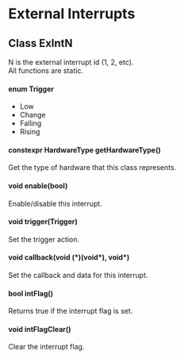 # External Interrupts
## Class ExIntN
N is the external interrupt id (1, 2, etc).<br/>
All functions are static.
#### enum Trigger
* Low
* Change
* Falling
* Rising
#### constexpr HardwareType getHardwareType()
Get the type of hardware that this class represents.
#### void enable(bool)
Enable/disable this interrupt.
#### void trigger(Trigger)
Set the trigger action.
#### void callback(void (\*)(void\*), void\*)
Set the callback and data for this interrupt.
#### bool intFlag()
Returns true if the interrupt flag is set.
#### void intFlagClear()
Clear the interrupt flag.
